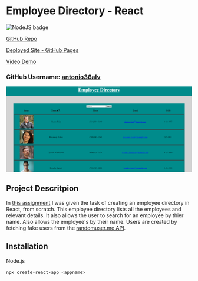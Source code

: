 # Employee Directory - React

![NodeJS badge](https://img.shields.io/badge/Javascript-React-Blue)

[GitHub Repo](https://github.com/antonio36alv/employee-directory)

[Deployed Site - GitHub Pages](https://antonio36alv.github.io/employee-directory/)

[Video Demo]()

### GitHub Username: [antonio36alv](https://github.com/antonio36alv)

![Screenshot](public/screenshot.png)


## Project Descritpion

In [this assignment](INSTRUCTIONS.md) I was given the task of creating an employee directory in React, from scratch. This employee directory lists all the employees and relevant details. It also allows the user to search for an employee by thier name. Also allows the employee's by their name. Users are created by fetching fake users from the [randomuser.me API](https://randomuser.me/).

## Installation

Node.js
```sh
npx create-react-app <appname>
```